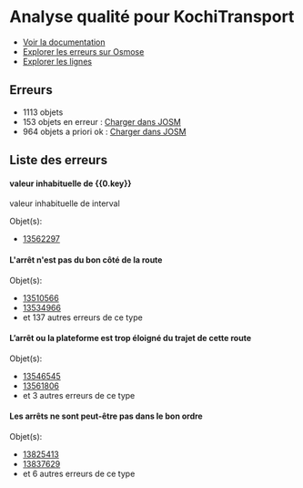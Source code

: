 # Analyse qualité pour KochiTransport
- [Voir la documentation](https://wiki.openstreetmap.org/wiki/India/Transport/Kochi)
- [Explorer les erreurs sur Osmose](http://osmose.openstreetmap.fr/en/issues/open?country=india_kerala&item=9014,1260,2140,8040)
- [Explorer les lignes](https://jungle-bus.github.io/unroll/?project=Kochi)


## Erreurs
- 1113 objets
- 153 objets en erreur : [Charger dans JOSM](http://localhost:8111/load_object?relation_members=true&objects=r13562297,r13510566,r13534966,r13539089,r13544302,r13544886,r13545123,r13546545,r13546545,r13549450,r13551490,r13552377,r13553059,r13553737,r13556485,r13557269,r13561114,r13561806,r13562582,r13562612,r13562612,r13562780,r13563615,r13563804,r13568406,r13570066,r13570705,r13571177,r13571177,r13574911,r13575546,r13594888,r13595086,r13600777,r13606651,r13606819,r13610330,r13610564,r13611747,r13617404,r13619057,r13626312,r13626334,r13626946,r13627017,r13627036,r13627108,r13627137,r13635070,r13641242,r13642112,r13644320,r13644431,r13646545,r13649195,r13649215,r13649241,r13653990,r13656365,r13656568,r13656751,r13667680,r13668801,r13669762,r13669816,r13669868,r13670058,r13671520,r13671556,r13671856,r13672400,r13672585,r13673316,r13675713,r13675763,r13676348,r13676384,r13676417,r13676536,r13689657,r13718885,r13725407,r13725468,r13725517,r13750046,r13750102,r13750131,r13750197,r13750486,r13754395,r13755058,r13755240,r13755264,r13755421,r13758564,r13758646,r13758899,r13761928,r13781302,r13791620,r13791757,r13792382,r13792774,r13793164,r13810975,r13818642,r13825413,r13825501,r13834625,r13834695,r13834708,r13834765,r13834778,r13835425,r13837311,r13837509,r13837629,r13838256,r13838417,r13838499,r13838748,r13840083,r13874626,r13874631,r13874697,r13874698,r13874786,r13874794,r13874891,r13874908,r13874971,r13874991,r13875007,r13875146,r13876529,r13876544,r13876606,r13876607,r13876613,r13876619,r13876625,r13876634,r13876634,r13876651,r13876654,r13876759,r13876835,r13876837,r13876858,r13876902,r13881606,r13881614,r13881935)
- 964 objets a priori ok : [Charger dans JOSM](http://localhost:8111/load_object?relation_members=true&objects=r10831465,r10831516,r10831517,r10831518,r12759113,r12759289,r13374892,r13374893,r13478965,r13489073,r13497147,r13498566,r13498742,r13498857,r13500567,r13500673,r13500936,r13510567,r13526775,r13531471,r13531919,r13531974,r13534968,r13535512,r13539090,r13544303,r13544888,r13545124,r13546166,r13546546,r13548914,r13549451,r13551368,r13551491,r13552378,r13553060,r13553068,r13553738,r13555115,r13556486,r13557270,r13561115,r13561410,r13561807,r13562583,r13562613,r13562704,r13562782,r13563616,r13563806,r13568407,r13570055,r13570067,r13570075,r13570706,r13571046,r13571066,r13571179,r13571525,r13573162,r13574912,r13575127,r13575547,r13577501,r13586170,r13589067,r13590426,r13590488,r13594889,r13595088,r13600778,r13601640,r13606652,r13606821,r13606906,r13606972,r13609456,r13610212,r13610332,r13610565,r13610651,r13610769,r13611748,r13612020,r13612174,r13616539,r13616622,r13617326,r13617406,r13619058,r13619115,r13626159,r13626314,r13626336,r13626947,r13627018,r13627037,r13627109,r13627138,r13628936,r13629035,r13629056,r13629057,r13629058,r13629393,r13635071,r13637600,r13637925,r13638090,r13638179,r13641243,r13641520,r13641805,r13641967,r13642113,r13642226,r13642293,r13642446,r13642666,r13642737,r13644289,r13644321,r13644432,r13644659,r13644836,r13645172,r13645287,r13645363,r13645795,r13646546,r13648803,r13648844,r13649197,r13649217,r13649242,r13649914,r13653991,r13656366,r13656569,r13656692,r13656752,r13657023,r13657357,r13663933,r13667682,r13668802,r13669763,r13669818,r13669870,r13670060,r13671522,r13671533,r13671558,r13671857,r13672029,r13672401,r13672568,r13672587,r13672630,r13672764,r13673125,r13673203,r13673315,r13673318,r13673330,r13673356,r13673475,r13673497,r13674025,r13674447,r13675465,r13675601,r13675635,r13675715,r13675765,r13675842,r13675967,r13676122,r13676171,r13676349,r13676385,r13676418,r13676422,r13676487,r13676537,r13677217,r13678268,r13679145,r13679265,r13679626,r13689658,r13691656,r13718237,r13718887,r13718986,r13719331,r13724742,r13725408,r13725470,r13725518,r13749933,r13749958,r13749971,r13750047,r13750103,r13750121,r13750132,r13750190,r13750199,r13750240,r13750380,r13750469,r13750488,r13750598,r13750640,r13750694,r13754397,r13755059,r13755126,r13755241,r13755265,r13755297,r13755381,r13755423,r13758565,r13758647,r13758901,r13758931,r13761899,r13761930,r13761960,r13761992,r13762115,r13775320,r13781303,r13781430,r13781463,r13781491,r13781528,r13791383,r13791384,r13791533,r13791621,r13791696,r13791758,r13792383,r13792747,r13792775,r13792894,r13792943,r13793165,r13796243,r13810977,r13812889,r13813338,r13818643,r13825414,r13825425,r13825502,r13825517,r13825522,r13825532,r13834627,r13834680,r13834697,r13834709,r13834767,r13834780,r13834820,r13834840,r13834852,r13835426,r13835478,r13835644,r13835657,r13837312,r13837374,r13837511,r13837569,r13837630,r13837791,r13837821,r13838046,r13838061,r13838092,r13838211,r13838258,r13838449,r13838501,r13838567,r13838750,r13838881,r13838898,r13839195,r13839224,r13839959,r13840066,r13840073,r13840084,r13840178,r13840234,r13840281,r13840365,r13847529,r13850236,r13850732,r13874627,r13874633,r13874700,r13874701,r13874787,r13874795,r13874803,r13874892,r13874910,r13874972,r13874992,r13875009,r13875069,r13875116,r13875148,r13876531,r13876545,r13876572,r13876608,r13876614,r13876620,r13876626,r13876636,r13876652,r13876655,r13876681,r13876761,r13876773,r13876836,r13876839,r13876847,r13876859,r13876903,r13876930,r13880472,r13880518,r13880777,r13880914,r13880993,r13881199,r13881291,r13881313,r13881342,r13881364,r13881373,r13881389,r13881486,r13881505,r13881512,r13881577,r13881584,r13881608,r13881616,r13881662,r13881684,r13881708,r13881745,r13881798,r13881820,r13881825,r13881885,r13881908,r13881936,r13882036,r13882058,r13882166,r13882191,r13884598,r3093531,r10403637,r10519399,r10523910,r10523911,r10524079,r10524080,r10524210,r10524211,r10525435,r10525436,r10528761,r10528762,r10592287,r10592288,r12376660,r12376735,r12740709,r12759262,r13478964,r13479120,r13489072,r13489398,r13497146,r13497384,r13498564,r13498565,r13498740,r13498741,r13498855,r13498856,r13500566,r13500672,r13500934,r13500935,r13526773,r13526774,r13531007,r13531469,r13531470,r13531917,r13531918,r13531972,r13531973,r13535510,r13535511,r13538006,r13539088,r13544301,r13544887,r13545122,r13546062,r13546063,r13546164,r13546165,r13546544,r13548912,r13548913,r13549125,r13549449,r13551366,r13551367,r13551489,r13552376,r13553058,r13553066,r13553067,r13553736,r13555113,r13555114,r13556484,r13557268,r13561113,r13561408,r13561409,r13561805,r13562295,r13562296,r13562581,r13562611,r13562702,r13562703,r13562781,r13563614,r13563805,r13568405,r13570053,r13570054,r13570065,r13570073,r13570074,r13570704,r13571044,r13571045,r13571064,r13571065,r13571178,r13571523,r13571524,r13573159,r13573160,r13574910,r13575125,r13575126,r13575545,r13577499,r13577500,r13586168,r13586169,r13589064,r13589065,r13590424,r13590425,r13590486,r13590487,r13594887,r13595087,r13600776,r13601638,r13601639,r13606650,r13606820,r13606904,r13606905,r13606970,r13606971,r13609454,r13609455,r13610210,r13610211,r13610331,r13610563,r13610649,r13610650,r13610767,r13610768,r13612018,r13612019,r13612172,r13612173,r13616537,r13616538,r13616620,r13616621,r13617324,r13617325,r13617405,r13619056,r13619113,r13619114,r13626157,r13626158,r13626313,r13626335,r13626945,r13627016,r13627035,r13627107,r13627136,r13628934,r13628935,r13629033,r13629034,r13629054,r13629055,r13629391,r13629392,r13635069,r13637598,r13637599,r13637923,r13637924,r13638088,r13638089,r13638177,r13638178,r13641241,r13641518,r13641519,r13641803,r13641804,r13641965,r13641966,r13642111,r13642224,r13642225,r13642291,r13642292,r13642444,r13642445,r13642664,r13642665,r13642735,r13642736,r13644287,r13644288,r13644319,r13644430,r13644657,r13644658,r13644834,r13644835,r13645170,r13645171,r13645285,r13645286,r13645361,r13645362,r13645793,r13645794,r13646544,r13648801,r13648802,r13648842,r13648843,r13649196,r13649216,r13649240,r13649912,r13649913,r13653989,r13656364,r13656567,r13656690,r13656691,r13656750,r13657021,r13657022,r13657355,r13657356,r13663931,r13663932,r13667681,r13668800,r13669761,r13669817,r13669869,r13670059,r13671521,r13671531,r13671532,r13671557,r13671855,r13672027,r13672028,r13672399,r13672566,r13672567,r13672586,r13672628,r13672629,r13672762,r13672763,r13673123,r13673124,r13673201,r13673202,r13673313,r13673314,r13673317,r13673328,r13673329,r13673354,r13673355,r13673473,r13673474,r13673495,r13673496,r13674023,r13674024,r13674445,r13674446,r13675464,r13675599,r13675600,r13675633,r13675634,r13675714,r13675764,r13675840,r13675841,r13675965,r13675966,r13676120,r13676121,r13676169,r13676170,r13676347,r13676383,r13676416,r13676420,r13676421,r13676485,r13676486,r13676535,r13677215,r13677216,r13678266,r13678267,r13679143,r13679144,r13679263,r13679264,r13679624,r13679625,r13689656,r13691654,r13691655,r13718235,r13718236,r13718886,r13718984,r13718985,r13719329,r13719330,r13724740,r13724741,r13725406,r13725469,r13725516,r13749931,r13749932,r13749956,r13749957,r13749969,r13749970,r13750045,r13750101,r13750119,r13750120,r13750130,r13750188,r13750189,r13750198,r13750238,r13750239,r13750379,r13750468,r13750487,r13750597,r13750638,r13750639,r13750692,r13750693,r13754396,r13755057,r13755124,r13755125,r13755263,r13755295,r13755296,r13755380,r13755422,r13758563,r13758645,r13758900,r13758929,r13758930,r13761897,r13761898,r13761929,r13761958,r13761959,r13761990,r13761991,r13762113,r13762114,r13775318,r13775319,r13781301,r13781429,r13781462,r13781489,r13781490,r13781527,r13791379,r13791380,r13791381,r13791382,r13791531,r13791532,r13791619,r13791694,r13791695,r13791756,r13792745,r13792746,r13792892,r13792893,r13792941,r13792942,r13793163,r13796241,r13796242,r13810976,r13812887,r13812888,r13813336,r13813337,r13818641,r13825412,r13825423,r13825424,r13825500,r13825515,r13825516,r13825520,r13825521,r13825530,r13825531,r13834626,r13834678,r13834679,r13834696,r13834707,r13834766,r13834779,r13834818,r13834819,r13834838,r13834839,r13834850,r13834851,r13835424,r13835476,r13835477,r13835642,r13835643,r13835655,r13835656,r13837310,r13837372,r13837373,r13837510,r13837567,r13837568,r13837628,r13837789,r13837790,r13837819,r13837820,r13838044,r13838045,r13838059,r13838060,r13838090,r13838091,r13838207,r13838208,r13838257,r13838416,r13838500,r13838565,r13838566,r13838749,r13838879,r13838880,r13838896,r13838897,r13839193,r13839194,r13839222,r13839223,r13839957,r13839958,r13840064,r13840065,r13840071,r13840072,r13840082,r13840176,r13840177,r13840232,r13840233,r13840279,r13840280,r13840363,r13840364,r13847527,r13847528,r13850234,r13850235,r13850730,r13850731,r13874625,r13874632,r13874696,r13874699,r13874785,r13874793,r13874801,r13874802,r13874890,r13874909,r13874970,r13874990,r13875008,r13875067,r13875068,r13875114,r13875115,r13875147,r13876530,r13876543,r13876570,r13876571,r13876612,r13876618,r13876624,r13876635,r13876650,r13876653,r13876679,r13876680,r13876760,r13876771,r13876772,r13876834,r13876838,r13876845,r13876846,r13876857,r13876901,r13876928,r13876929,r13876966,r13880470,r13880471,r13880516,r13880517,r13880775,r13880776,r13880912,r13880913,r13880991,r13880992,r13881197,r13881198,r13881289,r13881290,r13881311,r13881312,r13881340,r13881341,r13881362,r13881363,r13881371,r13881372,r13881387,r13881388,r13881484,r13881485,r13881503,r13881504,r13881510,r13881511,r13881575,r13881576,r13881582,r13881583,r13881607,r13881615,r13881660,r13881661,r13881682,r13881683,r13881706,r13881707,r13881743,r13881744,r13881796,r13881797,r13881818,r13881819,r13881823,r13881824,r13881883,r13881884,r13881906,r13881907,r13882034,r13882035,r13882056,r13882057,r13882164,r13882165,r13882189,r13882190,r13884596,r13884597)

## Liste des erreurs

#### valeur inhabituelle de {{0.key}}

valeur inhabituelle de interval

Objet(s):

- [13562297](http://localhost:8111/load_object?relation_members=true&objects=r13562297)

    

#### L'arrêt n'est pas du bon côté de la route



Objet(s):

- [13510566](http://localhost:8111/load_object?relation_members=true&objects=r13510566)
- [13534966](http://localhost:8111/load_object?relation_members=true&objects=r13534966)
- et 137 autres erreurs de ce type

    

#### L’arrêt ou la plateforme est trop éloigné du trajet de cette route



Objet(s):

- [13546545](http://localhost:8111/load_object?relation_members=true&objects=r13546545)
- [13561806](http://localhost:8111/load_object?relation_members=true&objects=r13561806)
- et 3 autres erreurs de ce type

    

#### Les arrêts ne sont peut-être pas dans le bon ordre



Objet(s):

- [13825413](http://localhost:8111/load_object?relation_members=true&objects=r13825413)
- [13837629](http://localhost:8111/load_object?relation_members=true&objects=r13837629)
- et 6 autres erreurs de ce type

    
